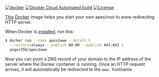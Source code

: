 [![docker](https://github.com/yegor256/apex2www/actions/workflows/docker.yml/badge.svg)](https://github.com/yegor256/apex2www/actions/workflows/docker.yml)
[![Docker Cloud Automated build](https://img.shields.io/docker/cloud/automated/yegor256/apex2www)](https://hub.docker.com/r/yegor256/apex2www)
[![License](https://img.shields.io/badge/license-MIT-green.svg)](https://github.com/yegor256/total/apex2www/master/LICENSE.txt)

[This](https://hub.docker.com/r/yegor256/apex2www) [Docker](https://www.docker.com/)
image helps you start your own apex/root to www redirecting HTTP server.

When Docker is [installed](https://docs.docker.com/install/), run this:

```bash
$ docker run --name apex2www --detach \
  --restart=always --publish 80:80 --publish 443:443 \
  yegor256/apex2www
```

Now you can point `A` DNS record of your domain to the IP address of the
server where the Docker container is running. Once an HTTP request arrives,
it will automatically be redirected to the `www.` hostname.
